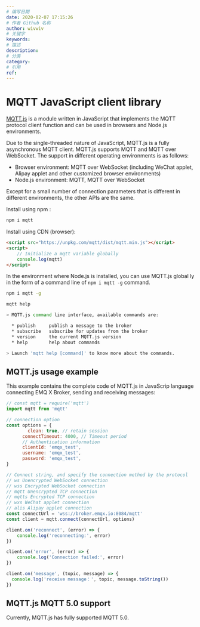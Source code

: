```yaml
---
# 编写日期
date: 2020-02-07 17:15:26
# 作者 Github 名称
author: wivwiv
# 关键字
keywords:
# 描述
description:
# 分类
category: 
# 引用
ref:
---
```



# MQTT JavaScript client library

[MQTT.js](https://www.npmjs.com/package/mqtt) is a module written in JavaScript that implements the MQTT protocol client function and can be used in browsers and Node.js environments.

Due to the single-threaded nature of JavaScript, MQTT.js is a fully asynchronous MQTT client. MQTT.js supports MQTT and MQTT over WebSocket. The support in different operating environments is as follows:

- Browser environment: MQTT over WebSocket (including WeChat applet, Alipay applet and other customized browser environments)
- Node.js environment: MQTT, MQTT over WebSocket

Except for a small number of connection parameters that is different in different environments, the other APIs are the same.

Install using npm :

```bash
npm i mqtt
```

Install using CDN (browser):

```html
<script src="https://unpkg.com/mqtt/dist/mqtt.min.js"></script>
<script>
    // Initialize a mqtt variable globally
    console.log(mqtt)
</script>
```

In the environment where Node.js is installed, you can use MQTT.js global ly in the form of a command line of `npm i mqtt -g` command.

```bash
npm i mqtt -g

mqtt help

> MQTT.js command line interface, available commands are:

  * publish     publish a message to the broker
  * subscribe   subscribe for updates from the broker
  * version     the current MQTT.js version
  * help        help about commands

> Launch 'mqtt help [command]' to know more about the commands.
```

## MQTT.js usage example

This example contains the complete code of MQTT.js in JavaScrip language connecting EMQ X Broker, sending and receiving messages:

```javascript
// const mqtt = require('mqtt')
import mqtt from 'mqtt'

// connection option
const options = {
  		clean: true, // retain session
      connectTimeout: 4000, // Timeout period
      // Authentication information
      clientId: 'emqx_test',
      username: 'emqx_test',
      password: 'emqx_test',
}

// Connect string, and specify the connection method by the protocol
// ws Unencrypted WebSocket connection
// wss Encrypted WebSocket connection
// mqtt Unencrypted TCP connection
// mqtts Encrypted TCP connection
// wxs WeChat applet connection
// alis Alipay applet connection
const connectUrl = 'wss://broker.emqx.io:8084/mqtt'
const client = mqtt.connect(connectUrl, options)

client.on('reconnect', (error) => {
    console.log('reconnecting:', error)
})

client.on('error', (error) => {
    console.log('Connection failed:', error)
})

client.on('message', (topic, message) => {
  console.log('receive message：', topic, message.toString())
})
```


## MQTT.js MQTT 5.0 support

Currently, MQTT.js has fully supported MQTT 5.0.